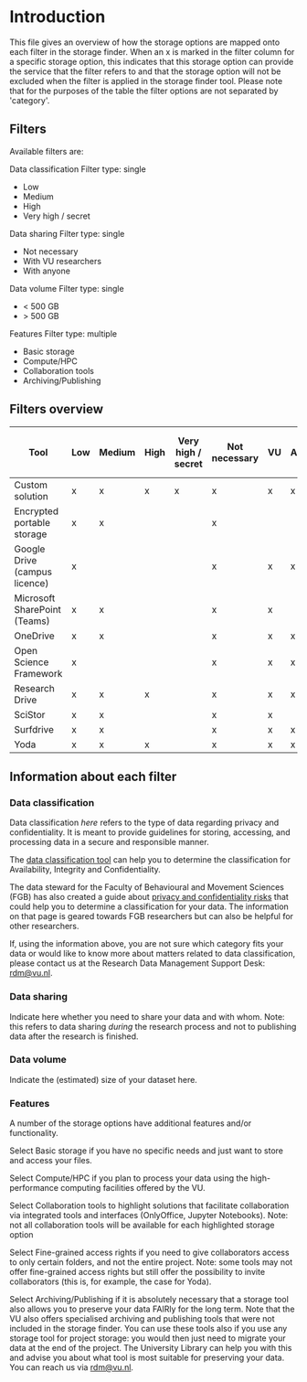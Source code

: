# Introduction
This file gives an overview of how the storage options are mapped onto each filter in the storage finder. When an x is marked in the filter column for a specific storage option, this indicates that this storage option can provide the service that the filter refers to and that the storage option will not be excluded when the filter is applied in the storage finder tool.
Please note that for the purposes of the table the filter options are not separated by 'category'.

## Filters
Available filters are:

Data classification
Filter type: single
- Low
- Medium
- High
- Very high / secret
 
Data sharing
Filter type: single
- Not necessary
- With VU researchers
- With anyone

Data volume
Filter type: single
- < 500 GB
- \> 500 GB

Features
Filter type: multiple
- Basic storage
- Compute/HPC
- Collaboration tools
- Archiving/Publishing

## Filters overview

| Tool                          | Low | Medium | High | Very high / secret | Not necessary | VU | Anyone | <500 GB | >500 GB | Basic storage | Compute/HPC | Collaboration tools | Fine-grained access rights | Archiving/Publishing |
| ----------------------------- | --- | ------ | ---- | ------------------ | ------------- | -- | ------ | ------- | ------- | ------------- | ----------- | ------------------- | -------------------------- | -------------------- |
| Custom solution               | x   | x      | x    | x                  | x             | x  | x      | x       | x       |   x           | x           | x                   | x                | x |
| Encrypted portable storage    | x   | x      |      |                    | x             |    |        | x       | x       |   x           |   |  |  |  |
| Google Drive (campus licence) | x   |        |      |                    | x             | x  | x      | x       | x       |   x           |             | x           | x          |   
| Microsoft SharePoint (Teams)  | x   | x      |      |                    | x             | x  |        | x       | x       |   x           |                     | x           | x |  |
| OneDrive                      | x   | x      |      |	                   | x             | x  | x      | x       | x       |   x           |  | x | x | x |
| Open Science Framework        | x   |        |      |                    | x             | x  | x      | x       |         |               |   | x | x | x |
| Research Drive                | x   | x      | x    |                    | x             | x  | x      | x       | x       |   x           |  | x | x |  |
| SciStor                       | x   | x      |      |                    | x             | x  |        | x       | x       |   x           | x |   |   |   |
| Surfdrive                     | x   | x      |      |                    | x             | x  | x      | x       |         |   x           |  | x | x |   |
| Yoda                          | x   | x      | x    |                    | x             | x  | x      | x       | x       |   x           |   |   |   | x |


## Information about each filter

### Data classification
Data classification *here* refers to the type of data regarding privacy and confidentiality. It is meant to provide guidelines for storing, accessing, and processing data in a secure and responsible manner.

The [data classification tool](https://vu.nl/en/research/dataclassification) can help you to determine the classification for Availability, Integrity and Confidentiality.

The data steward for the Faculty of Behavioural and Movement Sciences (FGB) has also created a guide about [privacy and confidentiality risks](https://fgb-rdm.nl/Security/PrivacyRisks.html) that could help you to determine a classification for your data. The information on that page is geared towards FGB researchers but can also be helpful for other researchers.

If, using the information above, you are not sure which category fits your data or would like to know more about matters related to data classification, please contact us at the Research Data Management Support Desk: rdm@vu.nl.

### Data sharing

Indicate here whether you need to share your data and with whom. Note: this refers to data sharing *during* the research process and not to publishing data after the research is finished.

### Data volume

Indicate the (estimated) size of your dataset here.

### Features
A number of the storage options have additional features and/or functionality.

Select Basic storage if you have no specific needs and just want to store and access your files.

Select Compute/HPC if you plan to process your data using the high-performance computing facilities offered by the VU.

Select Collaboration tools to highlight solutions that facilitate collaboration via integrated tools and interfaces (OnlyOffice, Jupyter Notebooks). Note: not all collaboration tools will be available for each highlighted storage option

Select Fine-grained access rights if you need to give collaborators access to only certain folders, and not the entire project. Note: some tools may not offer fine-grained access rights but still offer the possibility to invite collaborators (this is, for example, the case for Yoda).

Select Archiving/Publishing if it is absolutely necessary that a storage tool also allows you to preserve your data FAIRly for the long term. Note that the VU also offers specialised archiving and publishing tools that were not included in the storage finder. You can use these tools also if you use any storage tool for project storage: you would then just need to migrate your data at the end of the project. The University Library can help you with this and advise you about what tool is most suitable for preserving your data. You can reach us via <rdm@vu.nl>.
